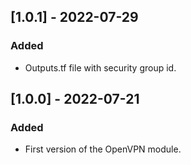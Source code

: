 ## [1.0.1] - 2022-07-29

### Added

- Outputs.tf file with security group id.

## [1.0.0] - 2022-07-21

### Added

- First version of the OpenVPN module.

